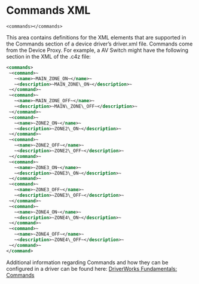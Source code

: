 
# Commands XML

`<commands></commands>`

This area contains definitions for the XML elements that are supported in the Commands section of a device driver’s driver.xml file. Commands  come from the Device Proxy. For example, a AV Switch might have the following section in the XML of the .c4z file:

```xml
<commands>
 ~<command>~
   ~<name>~MAIN_ZONE_ON~</name>~
   ~<description>~MAIN_ZONE\_ON~</description>~
 ~</command>~
 ~<command>~
   ~<name>~MAIN_ZONE_OFF~</name>~
   ~<description>~MAIN\_ZONE\_OFF~</description>~
 ~</command>~
 ~<command>~
   ~<name>~ZONE2_ON~</name>~
   ~<description>~ZONE2\_ON~</description>~
 ~</command>~
 ~<command>~
   ~<name>~ZONE2_OFF~</name>~
   ~<description>~ZONE2\_OFF~</description>~
 ~</command>~
 ~<command>~
   ~<name>~ZONE3_ON~</name>~
   ~<description>~ZONE3\_ON~</description>~
 ~</command>~
 ~<command>~
   ~<name>~ZONE3_OFF~</name>~
   ~<description>~ZONE3\_OFF~</description>~
 ~</command>~
 ~<command>~
   ~<name>~ZONE4_ON~</name>~
   ~<description>~ZONE4\_ON~</description>~
 ~</command>~
 ~<command>~
   ~<name>~ZONE4_OFF~</name>~
   ~<description>~ZONE4\_OFF~</description>~
 ~</command>~
</command>
```


Additional information regarding Commands and how they can be configured in a driver can be found here: [DriverWorks Fundamentals: Commands][1]

[1]:	https://snap-one.github.io/docs-driverworks-fundamentals/#commands